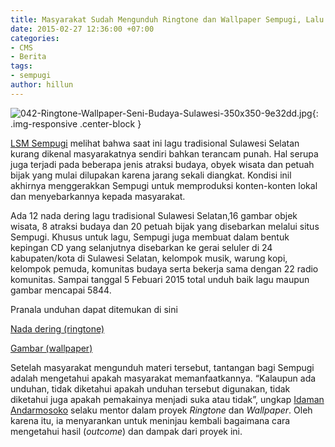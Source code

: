 ```yaml
---
title: Masyarakat Sudah Mengunduh Ringtone dan Wallpaper Sempugi, Lalu Apa?
date: 2015-02-27 12:36:00 +07:00
categories:
- CMS
- Berita
tags:
- sempugi
author: hillun
---
```


![042-Ringtone-Wallpaper-Seni-Budaya-Sulawesi-350x350-9e32dd.jpg](/uploads/042-Ringtone-Wallpaper-Seni-Budaya-Sulawesi-350x350-9e32dd.jpg){: .img-responsive .center-block }

[LSM Sempugi](http://sempugi.org/) melihat bahwa saat ini lagu tradisional Sulawesi Selatan kurang dikenal masyarakatnya sendiri bahkan terancam punah. Hal serupa juga terjadi pada beberapa jenis atraksi budaya, obyek wisata dan petuah bijak yang mulai dilupakan karena jarang sekali diangkat. Kondisi inil akhirnya menggerakkan Sempugi untuk memproduksi konten-konten lokal dan menyebarkannya kepada masyarakat.

Ada 12 nada dering lagu tradisional Sulawesi Selatan,16 gambar objek wisata, 8 atraksi budaya dan 20 petuah bijak yang disebarkan melalui situs Sempugi. Khusus untuk lagu, Sempugi juga membuat dalam bentuk kepingan CD yang selanjutnya disebarkan ke gerai seluler di 24 kabupaten/kota di Sulawesi Selatan, kelompok musik, warung kopi, kelompok pemuda, komunitas budaya serta bekerja sama dengan 22 radio komunitas. Sampai tanggal 5 Febuari 2015 total unduh baik lagu maupun gambar mencapai 5844.

Pranala unduhan dapat ditemukan di sini

[Nada dering (ringtone)](http://sempugi.org/kanal/lagu-nada-dering/)

[Gambar (wallpaper)](http://sempugi.org/kanal/wall-paper-photo/)

Setelah masyarakat mengunduh materi tersebut, tantangan bagi Sempugi adalah mengetahui apakah masyarakat memanfaatkannya. “Kalaupun ada unduhan, tidak diketahui apakah unduhan tersebut digunakan, tidak diketahui juga apakah pemakainya menjadi suka atau tidak”, ungkap [Idaman Andarmosoko](http://ciptamedia.org/team/idaman-andarmosoko/) selaku mentor dalam proyek *Ringtone* dan *Wallpaper*. Oleh karena itu, ia menyarankan untuk meninjau kembali bagaimana cara mengetahui hasil (*outcome*) dan dampak dari proyek ini.